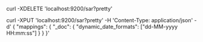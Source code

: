 curl -XDELETE 'localhost:9200/sar?pretty'

curl -XPUT 'localhost:9200/sar?pretty' -H 'Content-Type: application/json' -d'
{
  "mappings": {
    "_doc": {
      "dynamic_date_formats": ["dd-MM-yyyy HH:mm:ss"]
    }
  }
}'

